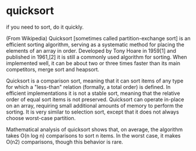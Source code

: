 # quicksort
if you need to sort, do it quickly. 

(From Wikipedia)
Quicksort [sometimes called partition-exchange sort] is an efficient sorting algorithm, serving as a systematic method for placing the elements of an array in order. Developed by Tony Hoare in 1959[1] and published in 1961,[2] it is still a commonly used algorithm for sorting. When implemented well, it can be about two or three times faster than its main competitors, merge sort and heapsort.

Quicksort is a comparison sort, meaning that it can sort items of any type for which a "less-than" relation (formally, a total order) is defined. In efficient implementations it is not a stable sort, meaning that the relative order of equal sort items is not preserved. Quicksort can operate in-place on an array, requiring small additional amounts of memory to perform the sorting. It is very similar to selection sort, except that it does not always choose worst-case partition.

Mathematical analysis of quicksort shows that, on average, the algorithm takes O(n log n) comparisons to sort n items. In the worst case, it makes O(n2) comparisons, though this behavior is rare.

